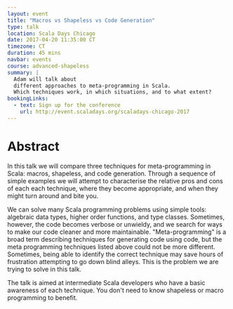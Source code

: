 ```yaml
---
layout: event
title: "Macros vs Shapeless vs Code Generation"
type: talk
location: Scala Days Chicago
date: 2017-04-20 11:35:00 CT
timezone: CT
duration: 45 mins
navbar: events
course: advanced-shapeless
summary: |
  Adam will talk about
  different approaches to meta-programming in Scala.
  Which techniques work, in which situations, and to what extent?
bookingLinks:
  - text: Sign up for the conference
    url: http://event.scaladays.org/scaladays-chicago-2017
---
```


# Abstract

In this talk we will compare three techniques
for meta-programming in Scala:
macros, shapeless, and code generation.
Through a sequence of simple examples
we will attempt to characterise
the relative pros and cons of each each technique,
where they become appropriate,
and when they might turn around and bite you.

We can solve many Scala programming problems using simple tools:
algebraic data types, higher order functions, and type classes.
Sometimes, however, the code becomes verbose or unwieldy,
and we search for ways to make our code cleaner and more maintainable.
"Meta-programming" is a broad term describing techniques
for generating code using code,
but the meta programming techniques listed above
could not be more different.
Sometimes, being able to identify the correct technique
may save hours of frustration attempting to go down blind alleys.
This is the problem we are trying to solve in this talk.

The talk is aimed at intermediate Scala developers
who have a basic awareness of each technique.
You don't need to know shapeless or macro programming to benefit.
